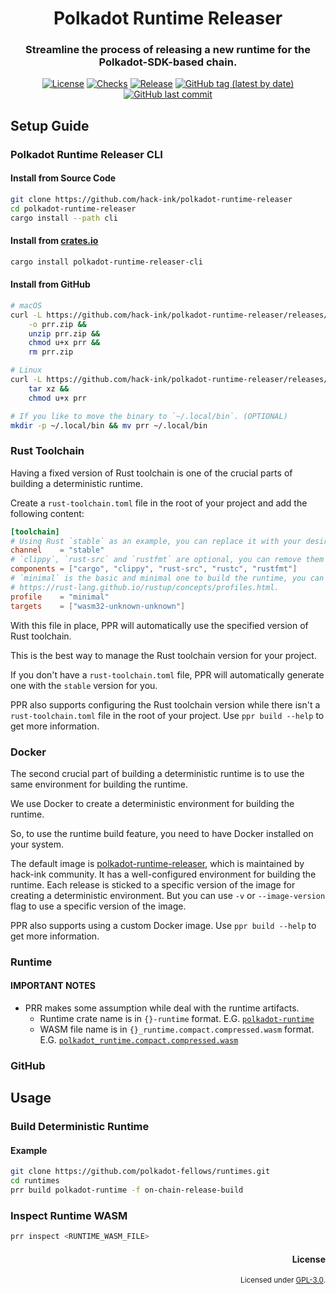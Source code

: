 <div align="center">

# Polkadot Runtime Releaser
### Streamline the process of releasing a new runtime for the Polkadot-SDK-based chain.

[![License](https://img.shields.io/badge/License-GPLv3-blue.svg)](https://www.gnu.org/licenses/gpl-3.0)
[![Checks](https://github.com/hack-ink/polkadot-runtime-releaser/actions/workflows/checks.yml/badge.svg?branch=main)](https://github.com/hack-ink/polkadot-runtime-releaser/actions/workflows/checks.yml)
[![Release](https://github.com/hack-ink/polkadot-runtime-releaser/actions/workflows/release.yml/badge.svg)](https://github.com/hack-ink/polkadot-runtime-releaser/actions/workflows/release.yml)
[![GitHub tag (latest by date)](https://img.shields.io/github/v/tag/hack-ink/polkadot-runtime-releaser)](https://github.com/hack-ink/polkadot-runtime-releaser/tags)
[![GitHub last commit](https://img.shields.io/github/last-commit/hack-ink/polkadot-runtime-releaser?color=red&style=plastic)](https://github.com/hack-ink/polkadot-runtime-releaser)
</div>

## Setup Guide
### Polkadot Runtime Releaser CLI
#### Install from Source Code
```sh
git clone https://github.com/hack-ink/polkadot-runtime-releaser
cd polkadot-runtime-releaser
cargo install --path cli
```

#### Install from [crates.io](https://crates.io)
```sh
cargo install polkadot-runtime-releaser-cli
```

#### Install from GitHub
```sh
# macOS
curl -L https://github.com/hack-ink/polkadot-runtime-releaser/releases/latest/download/prr-aarch64-apple-darwin.zip \
	-o prr.zip &&
	unzip prr.zip &&
	chmod u+x prr &&
	rm prr.zip

# Linux
curl -L https://github.com/hack-ink/polkadot-runtime-releaser/releases/latest/download/prr-x86_64-unknown-linux-gnu.tar.gz |
	tar xz &&
	chmod u+x prr

# If you like to move the binary to `~/.local/bin`. (OPTIONAL)
mkdir -p ~/.local/bin && mv prr ~/.local/bin
```

### Rust Toolchain
Having a fixed version of Rust toolchain is one of the crucial parts of building a deterministic runtime.

Create a `rust-toolchain.toml` file in the root of your project and add the following content:

```toml
[toolchain]
# Using Rust `stable` as an example, you can replace it with your desired version.
channel    = "stable"
# `clippy`, `rust-src` and `rustfmt` are optional, you can remove them if you don't need them.
components = ["cargo", "clippy", "rust-src", "rustc", "rustfmt"]
# `minimal` is the basic and minimal one to build the runtime, you can choose the profile that you need.
# https://rust-lang.github.io/rustup/concepts/profiles.html.
profile    = "minimal"
targets    = ["wasm32-unknown-unknown"]
```

With this file in place, PPR will automatically use the specified version of Rust toolchain.

This is the best way to manage the Rust toolchain version for your project.

If you don't have a `rust-toolchain.toml` file, PPR will automatically generate one with the `stable` version for you.

PPR also supports configuring the Rust toolchain version while there isn't a `rust-toolchain.toml` file in the root of your project. Use `ppr build --help` to get more information.

### Docker
The second crucial part of building a deterministic runtime is to use the same environment for building the runtime.

We use Docker to create a deterministic environment for building the runtime.

So, to use the runtime build feature, you need to have Docker installed on your system.

The default image is [polkadot-runtime-releaser](https://github.com/hack-ink/polkadot-runtime-releaser/pkgs/container/polkadot-runtime-releaser), which is maintained by hack-ink community. It has a well-configured environment for building the runtime. Each release is sticked to a specific version of the image for creating a deterministic environment. But you can use `-v` or `--image-version` flag to use a specific version of the image.

PPR also supports using a custom Docker image. Use `ppr build --help` to get more information.

### Runtime
#### IMPORTANT NOTES
- PRR makes some assumption while deal with the runtime artifacts.
  - Runtime crate name is in `{}-runtime` format. E.G. [`polkadot-runtime`](https://github.com/polkadot-fellows/runtimes/blob/46dcafcee64fe4d8c722d071a4a0ca983fcc2f08/relay/polkadot/Cargo.toml#L2)
  - WASM file name is in `{}_runtime.compact.compressed.wasm` format. E.G. [`polkadot_runtime.compact.compressed.wasm`](https://github.com/polkadot-fellows/runtimes/releases/tag/v1.3.4)

### GitHub


## Usage
### Build Deterministic Runtime
#### Example
```sh
git clone https://github.com/polkadot-fellows/runtimes.git
cd runtimes
prr build polkadot-runtime -f on-chain-release-build
```

### Inspect Runtime WASM
```sh
prr inspect <RUNTIME_WASM_FILE>
```

<div align="right">

#### License
<sup>Licensed under [GPL-3.0](LICENSE).</sup>
</div>
